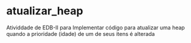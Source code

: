 # atualizar_heap
Atividdade de EDB-II para Implementar código para atualizar uma heap quando a prioridade (idade) de um de seus itens é alterada
